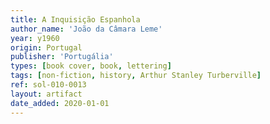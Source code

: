 ```yaml
---
title: A Inquisição Espanhola
author_name: 'João da Câmara Leme'
year: y1960
origin: Portugal
publisher: 'Portugália'
types: [book cover, book, lettering]
tags: [non-fiction, history, Arthur Stanley Turberville]
ref: sol-010-0013
layout: artifact
date_added: 2020-01-01
---
```

